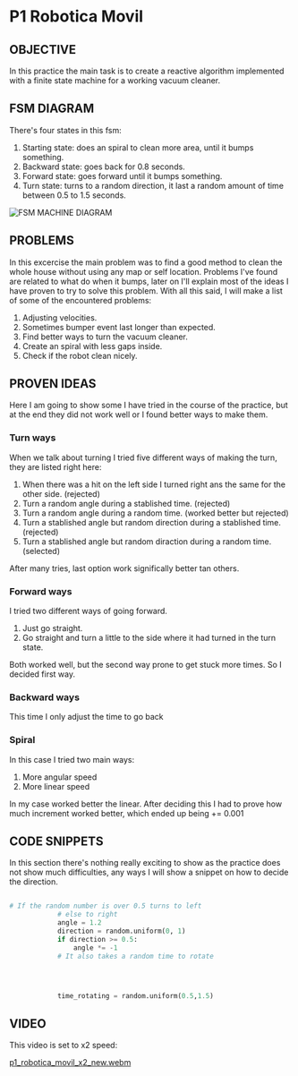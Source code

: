 # P1 Robotica Movil

## OBJECTIVE

In this practice the main task is to create a reactive algorithm implemented with a finite state machine for a working vacuum cleaner.

## FSM DIAGRAM

There's four states in this fsm:
1. Starting state: does an spiral to clean more area, until it bumps something.
2. Backward state: goes back for 0.8 seconds.
3. Forward state: goes forward until it bumps something.
4. Turn state: turns to a random direction, it last a random amount of time between 0.5 to 1.5 seconds.


  ![FSM MACHINE DIAGRAM](https://github.com/user-attachments/assets/2f87d625-794d-4bc2-babe-656a56f946ee)

## PROBLEMS

In this excercise the main problem was to find a good method to clean the whole house without using any map or self location. Problems I've found are related to what do when it bumps, later on I'll explain most of the ideas I have proven to try to solve this problem. With all this said, I will make a list of some of the encountered problems:

1. Adjusting velocities.
2. Sometimes bumper event last longer than expected.
3. Find better ways to turn the vacuum cleaner.
4. Create an spiral with less gaps inside.
5. Check if the robot clean nicely.

## PROVEN IDEAS

Here I am going to show some I have tried in the course of the practice, but at the end they did not work well or I found better ways to make them.

### Turn ways

When we talk about turning I tried five different ways of making the turn, they are listed right here:

1. When there was a hit on the left side I turned right ans the same for the other side. (rejected)
2. Turn a random angle during a stablished time. (rejected)
3. Turn a random angle during a random time. (worked better but rejected)
4. Turn a stablished angle but random direction during a stablished time. (rejected)
5. Turn a stablished angle but random diraction during a random time. (selected)

After many tries, last option work significally better tan others.

### Forward ways

I tried two different ways of going forward.
1. Just go straight.
2. Go straight and turn a little to the side where it had turned in the turn state.

Both worked well, but the second way prone to get stuck more times. So I decided first way.

### Backward ways

This time I only adjust the time to go back

### Spiral 

In this case I tried two main ways:

1. More angular speed
2. More linear speed

In my case worked better the linear. After deciding this I had to prove how much increment worked better, which ended up being += 0.001

## CODE SNIPPETS

In this section there's nothing really exciting to show as the practice does not show much difficulties, any ways I will show a snippet on how to decide the direction.

```python

# If the random number is over 0.5 turns to left
            # else to right
            angle = 1.2
            direction = random.uniform(0, 1)
            if direction >= 0.5:
                angle *= -1
            # It also takes a random time to rotate




            time_rotating = random.uniform(0.5,1.5)

```

## VIDEO

This video is set to x2 speed:

[p1_robotica_movil_x2_new.webm](https://github.com/user-attachments/assets/9f16bd43-bc35-4852-8636-1c4e10d78e80)


